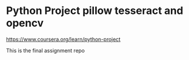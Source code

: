 Python Project pillow tesseract and opencv
====================

https://www.coursera.org/learn/python-project

This is the final assignment repo
